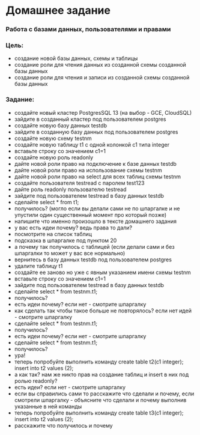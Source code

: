 # Домашнее задание

### Работа с базами данных, пользователями и правами

### Цель:
- создание новой базы данных, схемы и таблицы
- создание роли для чтения данных из созданной схемы созданной базы данных
- создание роли для чтения и записи из созданной схемы созданной базы данных

### Задание:

- создайте новый кластер PostgresSQL 13 (на выбор - GCE, CloudSQL)
- зайдите в созданный кластер под пользователем postgres
- создайте новую базу данных testdb
- зайдите в созданную базу данных под пользователем postgres
- создайте новую схему testnm
- создайте новую таблицу t1 с одной колонкой c1 типа integer
- вставьте строку со значением c1=1
- создайте новую роль readonly
- дайте новой роли право на подключение к базе данных testdb
- дайте новой роли право на использование схемы testnm
- дайте новой роли право на select для всех таблиц схемы testnm
- создайте пользователя testread с паролем test123
- дайте роль readonly пользователю testread
- зайдите под пользователем testread в базу данных testdb
- сделайте select * from t1;
- получилось? (могло если вы делали сами не по шпаргалке и не упустили один существенный момент про который позже)
- напишите что именно произошло в тексте домашнего задания
- у вас есть идеи почему? ведь права то дали?
- посмотрите на список таблиц
- подсказка в шпаргалке под пунктом 20
- а почему так получилось с таблицей (если делали сами и без шпаргалки то может у вас все нормально)
- вернитесь в базу данных testdb под пользователем postgres
- удалите таблицу t1
- создайте ее заново но уже с явным указанием имени схемы testnm
- вставьте строку со значением c1=1
- зайдите под пользователем testread в базу данных testdb
- сделайте select * from testnm.t1;
- получилось?
- есть идеи почему? если нет - смотрите шпаргалку
- как сделать так чтобы такое больше не повторялось? если нет идей - смотрите шпаргалку
- сделайте select * from testnm.t1;
- получилось?
- есть идеи почему? если нет - смотрите шпаргалку
- сделайте select * from testnm.t1;
- получилось?
- ура!
- теперь попробуйте выполнить команду create table t2(c1 integer); insert into t2 values (2);
- а как так? нам же никто прав на создание таблиц и insert в них под ролью readonly?
- есть идеи? если нет - смотрите шпаргалку
- если вы справились сами то расскажите что сделали и почему, если смотрели шпаргалку - объясните что сделали и почему выполнив указанные в ней команды
- теперь попробуйте выполнить команду create table t3(c1 integer); insert into t2 values (2);
- расскажите что получилось и почему